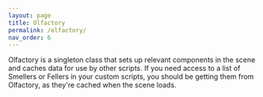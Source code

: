 ```yaml
---
layout: page
title: Olfactory
permalink: /olfactory/
nav_order: 6
---
```


Olfactory is a singleton class that sets up relevant components in the scene and caches data for use by other scripts.  If you need access to a list of Smellers or Fellers in your custom scripts, you should be getting them from Olfactory, as they're cached when the scene loads.
